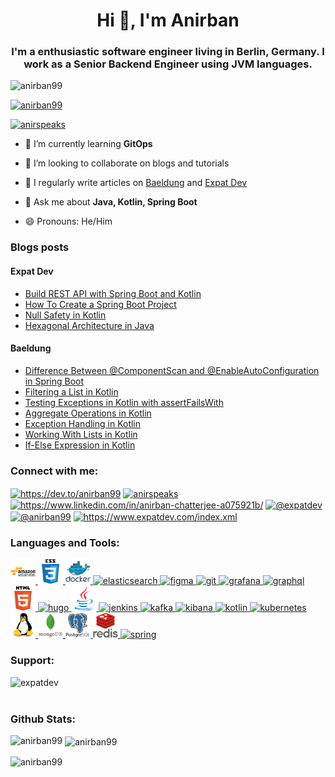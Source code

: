 <!-- ### Hi there 👋 -->

<!--
**anirban99/anirban99** is a ✨ _special_ ✨ repository because its `README.md` (this file) appears on your GitHub profile.

Here are some ideas to get you started:

- 🔭 I’m currently working on ...
- 🌱 I’m currently learning ...
- 👯 I’m looking to collaborate on ...
- 🤔 I’m looking for help with ...
- 💬 Ask me about ...
- 📫 How to reach me: ...
- 😄 Pronouns: ...
- ⚡ Fun fact: ...
-->
<h1 align="center">Hi 👋, I'm Anirban</h1>
<h3 align="center">I'm a enthusiastic software engineer living in Berlin, Germany. I work as a Senior Backend Engineer using JVM languages.</h3>

<p align="left"> <img src="https://komarev.com/ghpvc/?username=anirban99&label=Profile%20views&color=0e75b6&style=flat" alt="anirban99" /> </p>

<p align="left"> <a href="https://github.com/ryo-ma/github-profile-trophy"><img src="https://github-profile-trophy.vercel.app/?username=anirban99" alt="anirban99" /></a> </p>

<p align="left"> <a href="https://twitter.com/anirspeaks" target="blank"><img src="https://img.shields.io/twitter/follow/anirspeaks?logo=twitter&style=for-the-badge" alt="anirspeaks" /></a> </p>

- 🌱 I’m currently learning **GitOps**

- 👯 I’m looking to collaborate on blogs and tutorials

- 📝 I regularly write articles on [Baeldung](https://www.baeldung.com/kotlin/author/anirbanchatterjee) and [Expat Dev](https://www.expatdev.com/)

- 💬 Ask me about **Java, Kotlin, Spring Boot**

- 😄 Pronouns: He/Him

### Blogs posts

#### Expat Dev
<!-- BLOG-POST-LIST:START -->
- [Build REST API with Spring Boot and Kotlin](https://expatdev.com/posts/build-rest-api-spring-boot-kotlin/)
- [How To Create a Spring Boot Project](https://expatdev.com/posts/how-to-create-a-spring-boot-project/)
- [Null Safety in Kotlin](https://expatdev.com/posts/null-safety-in-kotlin/)
- [Hexagonal Architecture in Java](https://expatdev.com/posts/hexagonal-architecture-in-java/)
<!-- BLOG-POST-LIST:END -->

#### Baeldung
- [Difference Between @ComponentScan and @EnableAutoConfiguration in Spring Boot](https://www.baeldung.com/spring-componentscan-vs-enableautoconfiguration)
- [Filtering a List in Kotlin](https://www.baeldung.com/kotlin/list-filtering)
- [Testing Exceptions in Kotlin with assertFailsWith](https://www.baeldung.com/kotlin/assertfailswith)
- [Aggregate Operations in Kotlin](https://www.baeldung.com/kotlin/aggregate-operations)
- [Exception Handling in Kotlin](https://www.baeldung.com/kotlin/exception-handling)
- [Working With Lists in Kotlin](https://www.baeldung.com/kotlin/lists)
- [If-Else Expression in Kotlin](https://www.baeldung.com/kotlin/if-else-expression)

<h3 align="left">Connect with me:</h3>
<p align="left">
<a href="https://dev.to/https://dev.to/anirban99" target="blank"><img align="center" src="https://raw.githubusercontent.com/rahuldkjain/github-profile-readme-generator/master/src/images/icons/Social/devto.svg" alt="https://dev.to/anirban99" height="30" width="40" /></a>
<a href="https://twitter.com/anirspeaks" target="blank"><img align="center" src="https://raw.githubusercontent.com/rahuldkjain/github-profile-readme-generator/master/src/images/icons/Social/twitter.svg" alt="anirspeaks" height="30" width="40" /></a>
<a href="https://linkedin.com/in/https://www.linkedin.com/in/anirban-chatterjee-a075921b/" target="blank"><img align="center" src="https://raw.githubusercontent.com/rahuldkjain/github-profile-readme-generator/master/src/images/icons/Social/linked-in-alt.svg" alt="https://www.linkedin.com/in/anirban-chatterjee-a075921b/" height="30" width="40" /></a>
<a href="https://hashnode.com/@expatdev" target="blank"><img align="center" src="https://raw.githubusercontent.com/rahuldkjain/github-profile-readme-generator/master/src/images/icons/Social/hashnode.svg" alt="@expatdev" height="30" width="40" /></a>
<a href="https://medium.com/@anirban99" target="blank"><img align="center" src="https://raw.githubusercontent.com/rahuldkjain/github-profile-readme-generator/master/src/images/icons/Social/medium.svg" alt="@anirban99" height="30" width="40" /></a>
<a href="/https://www.expatdev.com/index.xml" target="blank"><img align="center" src="https://raw.githubusercontent.com/rahuldkjain/github-profile-readme-generator/master/src/images/icons/Social/rss.svg" alt="https://www.expatdev.com/index.xml" height="30" width="40" /></a>
</p>

<h3 align="left">Languages and Tools:</h3>
<p align="left"> <a href="https://aws.amazon.com" target="_blank" rel="noreferrer"> <img src="https://raw.githubusercontent.com/devicons/devicon/master/icons/amazonwebservices/amazonwebservices-original-wordmark.svg" alt="aws" width="40" height="40"/> </a> <a href="https://www.w3schools.com/css/" target="_blank" rel="noreferrer"> <img src="https://raw.githubusercontent.com/devicons/devicon/master/icons/css3/css3-original-wordmark.svg" alt="css3" width="40" height="40"/> </a> <a href="https://www.docker.com/" target="_blank" rel="noreferrer"> <img src="https://raw.githubusercontent.com/devicons/devicon/master/icons/docker/docker-original-wordmark.svg" alt="docker" width="40" height="40"/> </a> <a href="https://www.elastic.co" target="_blank" rel="noreferrer"> <img src="https://www.vectorlogo.zone/logos/elastic/elastic-icon.svg" alt="elasticsearch" width="40" height="40"/> </a> <a href="https://www.figma.com/" target="_blank" rel="noreferrer"> <img src="https://www.vectorlogo.zone/logos/figma/figma-icon.svg" alt="figma" width="40" height="40"/> </a> <a href="https://git-scm.com/" target="_blank" rel="noreferrer"> <img src="https://www.vectorlogo.zone/logos/git-scm/git-scm-icon.svg" alt="git" width="40" height="40"/> </a> <a href="https://grafana.com" target="_blank" rel="noreferrer"> <img src="https://www.vectorlogo.zone/logos/grafana/grafana-icon.svg" alt="grafana" width="40" height="40"/> </a> <a href="https://graphql.org" target="_blank" rel="noreferrer"> <img src="https://www.vectorlogo.zone/logos/graphql/graphql-icon.svg" alt="graphql" width="40" height="40"/> </a> <a href="https://www.w3.org/html/" target="_blank" rel="noreferrer"> <img src="https://raw.githubusercontent.com/devicons/devicon/master/icons/html5/html5-original-wordmark.svg" alt="html5" width="40" height="40"/> </a> <a href="https://gohugo.io/" target="_blank" rel="noreferrer"> <img src="https://api.iconify.design/logos-hugo.svg" alt="hugo" width="40" height="40"/> </a> <a href="https://www.java.com" target="_blank" rel="noreferrer"> <img src="https://raw.githubusercontent.com/devicons/devicon/master/icons/java/java-original.svg" alt="java" width="40" height="40"/> </a> <a href="https://www.jenkins.io" target="_blank" rel="noreferrer"> <img src="https://www.vectorlogo.zone/logos/jenkins/jenkins-icon.svg" alt="jenkins" width="40" height="40"/> </a> <a href="https://kafka.apache.org/" target="_blank" rel="noreferrer"> <img src="https://www.vectorlogo.zone/logos/apache_kafka/apache_kafka-icon.svg" alt="kafka" width="40" height="40"/> </a> <a href="https://www.elastic.co/kibana" target="_blank" rel="noreferrer"> <img src="https://www.vectorlogo.zone/logos/elasticco_kibana/elasticco_kibana-icon.svg" alt="kibana" width="40" height="40"/> </a> <a href="https://kotlinlang.org" target="_blank" rel="noreferrer"> <img src="https://www.vectorlogo.zone/logos/kotlinlang/kotlinlang-icon.svg" alt="kotlin" width="40" height="40"/> </a> <a href="https://kubernetes.io" target="_blank" rel="noreferrer"> <img src="https://www.vectorlogo.zone/logos/kubernetes/kubernetes-icon.svg" alt="kubernetes" width="40" height="40"/> </a> <a href="https://www.linux.org/" target="_blank" rel="noreferrer"> <img src="https://raw.githubusercontent.com/devicons/devicon/master/icons/linux/linux-original.svg" alt="linux" width="40" height="40"/> </a> <a href="https://www.mongodb.com/" target="_blank" rel="noreferrer"> <img src="https://raw.githubusercontent.com/devicons/devicon/master/icons/mongodb/mongodb-original-wordmark.svg" alt="mongodb" width="40" height="40"/> </a> <a href="https://www.postgresql.org" target="_blank" rel="noreferrer"> <img src="https://raw.githubusercontent.com/devicons/devicon/master/icons/postgresql/postgresql-original-wordmark.svg" alt="postgresql" width="40" height="40"/> </a> <a href="https://redis.io" target="_blank" rel="noreferrer"> <img src="https://raw.githubusercontent.com/devicons/devicon/master/icons/redis/redis-original-wordmark.svg" alt="redis" width="40" height="40"/> </a> <a href="https://spring.io/" target="_blank" rel="noreferrer"> <img src="https://www.vectorlogo.zone/logos/springio/springio-icon.svg" alt="spring" width="40" height="40"/> </a> </p>

<h3 align="left">Support:</h3>
<p><a href="https://www.buymeacoffee.com/expatdev"> <img align="left" src="https://cdn.buymeacoffee.com/buttons/v2/default-yellow.png" height="50" width="210" alt="expatdev" /></a></p><br><br>

<h3 align="left">Github Stats:</h3>
<p><img align="left" src="https://github-readme-stats.vercel.app/api/top-langs?username=anirban99&show_icons=true&locale=en&layout=compact" alt="anirban99" /></p>

<p>&nbsp;<img align="center" src="https://github-readme-stats.vercel.app/api?username=anirban99&show_icons=true&locale=en" alt="anirban99" /></p>

<p><img align="center" src="https://github-readme-streak-stats.herokuapp.com/?user=anirban99&" alt="anirban99" /></p>
